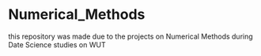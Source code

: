 # Numerical_Methods
this repository was made due to the projects on Numerical Methods during Date Science studies on WUT
